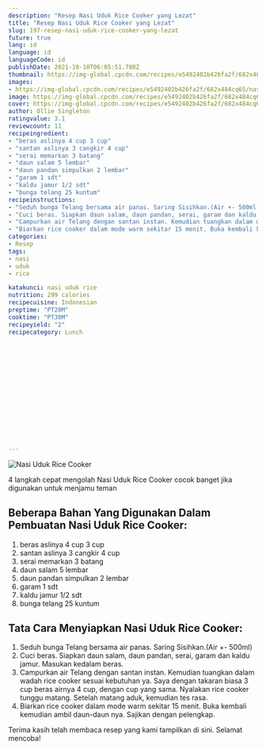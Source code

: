 ```yaml
---
description: "Resep Nasi Uduk Rice Cooker yang Lezat"
title: "Resep Nasi Uduk Rice Cooker yang Lezat"
slug: 197-resep-nasi-uduk-rice-cooker-yang-lezat
future: true
lang: id
language: id
languageCode: id
publishDate: 2021-10-10T06:05:51.780Z 
thumbnail: https://img-global.cpcdn.com/recipes/e5492402b426fa2f/682x484cq65/nasi-uduk-rice-cooker-foto-resep-utama.png
images:
- https://img-global.cpcdn.com/recipes/e5492402b426fa2f/682x484cq65/nasi-uduk-rice-cooker-foto-resep-utama.png
image: https://img-global.cpcdn.com/recipes/e5492402b426fa2f/682x484cq65/nasi-uduk-rice-cooker-foto-resep-utama.png
cover: https://img-global.cpcdn.com/recipes/e5492402b426fa2f/682x484cq65/nasi-uduk-rice-cooker-foto-resep-utama.png
author: Ollie Singleton
ratingvalue: 3.1
reviewcount: 11
recipeingredient:
- "beras aslinya 4 cup 3 cup"
- "santan aslinya 3 cangkir 4 cup"
- "serai memarkan 3 batang"
- "daun salam 5 lembar"
- "daun pandan simpulkan 2 lembar"
- "garam 1 sdt"
- "kaldu jamur 1/2 sdt"
- "bunga telang 25 kuntum"
recipeinstructions:
- "Seduh bunga Telang bersama air panas. Saring Sisihkan.(Air +- 500ml)"
- "Cuci beras. Siapkan daun salam, daun pandan, serai, garam dan kaldu jamur. Masukan kedalam beras."
- "Campurkan air Telang dengan santan instan. Kemudian tuangkan dalam wadah rice cooker sesuai kebutuhan ya. Saya dengan takaran biasa 3 cup beras airnya 4 cup, dengan cup yang sama. Nyalakan rice cooker tunggu matang. Setelah matang aduk, kemudian tes rasa."
- "Biarkan rice cooker dalam mode warm sekitar 15 menit. Buka kembali kemudian ambil daun-daun nya. Sajikan dengan pelengkap."
categories:
- Resep
tags:
- nasi
- uduk
- rice

katakunci: nasi uduk rice 
nutrition: 299 calories
recipecuisine: Indonesian
preptime: "PT20M"
cooktime: "PT30M"
recipeyield: "2"
recipecategory: Lunch


     
    
    
    
    
    
    
    
    
    
    
      
    
---
```



![Nasi Uduk Rice Cooker](https://img-global.cpcdn.com/recipes/e5492402b426fa2f/682x484cq65/nasi-uduk-rice-cooker-foto-resep-utama.png)

4 langkah cepat mengolah  Nasi Uduk Rice Cooker cocok banget jika digunakan untuk menjamu teman

<!--inarticleads1-->

## Beberapa Bahan Yang Digunakan Dalam Pembuatan Nasi Uduk Rice Cooker:

1. beras aslinya 4 cup 3 cup
1. santan aslinya 3 cangkir 4 cup
1. serai memarkan 3 batang
1. daun salam 5 lembar
1. daun pandan simpulkan 2 lembar
1. garam 1 sdt
1. kaldu jamur 1/2 sdt
1. bunga telang 25 kuntum



<!--inarticleads2-->

## Tata Cara Menyiapkan Nasi Uduk Rice Cooker:

1. Seduh bunga Telang bersama air panas. Saring Sisihkan.(Air +- 500ml)
1. Cuci beras. Siapkan daun salam, daun pandan, serai, garam dan kaldu jamur. Masukan kedalam beras.
1. Campurkan air Telang dengan santan instan. Kemudian tuangkan dalam wadah rice cooker sesuai kebutuhan ya. Saya dengan takaran biasa 3 cup beras airnya 4 cup, dengan cup yang sama. Nyalakan rice cooker tunggu matang. Setelah matang aduk, kemudian tes rasa.
1. Biarkan rice cooker dalam mode warm sekitar 15 menit. Buka kembali kemudian ambil daun-daun nya. Sajikan dengan pelengkap.




Terima kasih telah membaca resep yang kami tampilkan di sini. Selamat mencoba!
